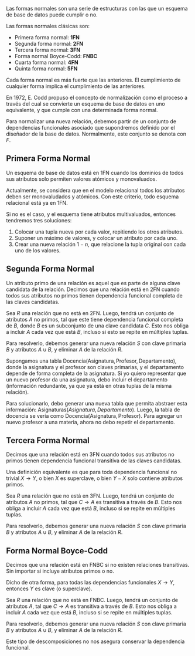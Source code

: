 Las formas normales son una serie de estructuras con las que un esquema de base de datos puede cumplir o no.

Las formas normales clásicas son:

- Primera forma normal: **1FN**
- Segunda forma normal: **2FN**
- Tercera forma normal: **3FN**
- Forma normal Boyce-Codd: **FNBC**
- Cuarta forma normal: **4FN**
- Quinta forma normal: **5FN**

Cada forma normal es más fuerte que las anteriores. El cumplimiento de cualquier forma implica el cumplimiento de las anteriores.

En 1972, E. Codd propuso el concepto de normalización como el proceso a través del cual se convierte un esquema de base de datos en uno equivalente, y que cumple con una determinada forma normal.

Para normalizar una nueva relación, debemos partir de un conjunto de dependencias funcionales asociado que supondremos definido por el diseñador de la base de datos. Normalmente, este conjunto se denota con $F$.

## Primera Forma Normal

Un esquema de base de datos está en 1FN cuando los dominios de todos sus atributos solo permiten valores atómicos y monovaluados.

Actualmente, se considera que en el modelo relacional todos los atributos deben ser monovaludados y atómicos. Con este criterio, todo esquema relacional está ya en 1FN.

Si no es el caso, y el esquema tiene atributos multivaluados, entonces tendremos tres soluciones:

1. Colocar una tupla nueva por cada valor, repitiendo los otros atributos.
2. Suponer un máximo de valores, y colocar un atributo por cada uno.
3. Crear una nueva relación $1-n$, que relacione la tupla original con cada uno de los valores.

## Segunda Forma Normal

Un atributo primo de una relación es aquel que es parte de alguna clave candidata de la relación. Decimos que una relación está en 2FN cuando todos sus atributos no primos tienen dependencia funcional completa de las claves candidatas.

Sea $R$ una relación que no está en 2FN. Luego, tendrá un conjunto de atributos $A$ no primos, tal que este tiene dependencia funcional completa de $B$, donde $B$ es un subconjunto de una clave candidata $C$. Esto nos obliga a incluir $A$ cada vez que está $B$, incluso si esto se repite en múltiples tuplas.

Para resolverlo, debemos generar una nueva relación $S$ con clave primaria $B$ y atributos $A \cup B$, y eliminar $A$ de la relación $R$.

Supongamos una tabla $\text{Docencia}(\text{Asignatura}, \text{Profesor}, \text{Departamento})$, donde la asignatura y el profesor son claves primarias, y el departamento depende de forma completa de la asignatura. Si yo quiero representar que un nuevo profesor da una asignatura, debo incluir el departamento (información redundante, ya que ya está en otras tuplas de la misma relación).

Para solucionarlo, debo generar una nueva tabla que permita abstraer esta información: $\text{Asignaturas}(Asignatura, Departamento)$. Luego, la tabla de docencia se vería como $\text{Docencia}(\text{Asignatura}, \text{Profesor})$. Para agregar un nuevo profesor a una materia, ahora no debo repetir el departamento.

## Tercera Forma Normal

Decimos que una relación está en 3FN cuando todos sus atributos no primos tienen dependencia funcional transitiva de las claves candidatas.

Una definición equivalente es que para toda dependencia funcional no trivial $X \to Y$, o bien $X$ es superclave, o bien $Y - X$ solo contiene atributos primos.

Sea $R$ una relación que no está en 3FN. Luego, tendrá un conjunto de atributos $A$ no primos, tal que $C \to A$ es transitiva a través de $B$. Esto nos obliga a incluir $A$ cada vez que está $B$, incluso si se repite en múltiples tuplas.

Para resolverlo, debemos generar una nueva relación $S$ con clave primaria $B$ y atributos $A \cup B$, y eliminar $A$ de la relación $R$.

## Forma Normal Boyce-Codd

Decimos que una relación está en FNBC si no existen relaciones transitivas. Sin importar si incluye atributos primos o no.

Dicho de otra forma, para todas las dependencias funcionales $X \to Y$, entonces $Y$ es clave (o superclave).

Sea $R$ una relación que no está en FNBC. Luego, tendrá un conjunto de atributos $A$, tal que $C \to A$ es transitiva a través de $B$. Esto nos obliga a incluir $A$ cada vez que está $B$, incluso si se repite en múltiples tuplas.

Para resolverlo, debemos generar una nueva relación $S$ con clave primaria $B$ y atributos $A \cup B$, y eliminar $A$ de la relación $R$.

Este tipo de descomposiciones no nos asegura conservar la dependencia funcional.
